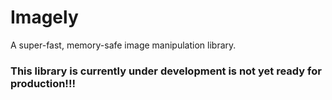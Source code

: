 # Imagely

A super-fast, memory-safe image manipulation library.

### This library is currently under development is not yet ready for production!!!